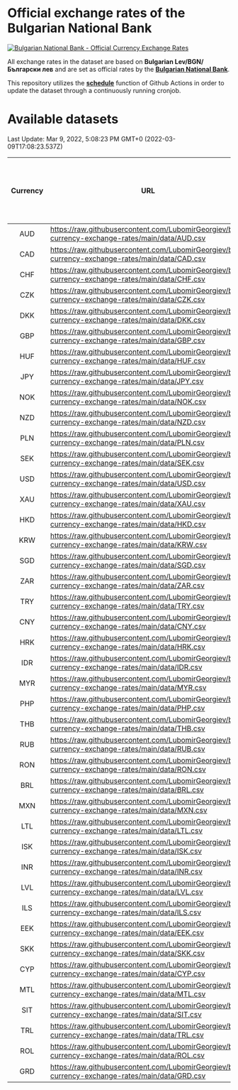 # Official exchange rates of the Bulgarian National Bank

[![Bulgarian National Bank - Official Currency Exchange Rates](https://github.com/LubomirGeorgiev/bnb-currency-exchange-rates/actions/workflows/update-rates.yml/badge.svg?branch=main)](https://github.com/LubomirGeorgiev/bnb-currency-exchange-rates/actions/workflows/update-rates.yml)

All exchange rates in the dataset are based on **Bulgarian Lev/BGN/Български лев** and are set as official rates by the [**Bulgarian National Bank**](https://www.bnb.bg/Statistics/StExternalSector/StExchangeRates/StERForeignCurrencies/index.htm?toLang=_EN).

This repository utilizes the [**schedule**](https://docs.github.com/en/actions/reference/events-that-trigger-workflows) function of Github Actions in order to update the dataset through a continuously running cronjob.

# Available datasets

<!-- START LINKS (DO NOT EVER FU*ING DELETE THIS COMMENT FOR THE LOVE OF YOUR LIFE!!! IF YOU ARE CURIOS HOW IT WORKS, YOU CAN HAVE A LOOK AT ./src/updateReadme.ts) -->

Last Update: Mar 9, 2022, 5:08:23 PM GMT+0 (2022-03-09T17:08:23.537Z)

| Currency | URL                                                                                             | Number of records | Number of missing days that were filled in |
| :------: | ----------------------------------------------------------------------------------------------- | :---------------: | :----------------------------------------: |
|   AUD    | https://raw.githubusercontent.com/LubomirGeorgiev/bnb-currency-exchange-rates/main/data/AUD.csv |       8064        |                    2487                    |
|   CAD    | https://raw.githubusercontent.com/LubomirGeorgiev/bnb-currency-exchange-rates/main/data/CAD.csv |       8064        |                    2487                    |
|   CHF    | https://raw.githubusercontent.com/LubomirGeorgiev/bnb-currency-exchange-rates/main/data/CHF.csv |       8064        |                    2487                    |
|   CZK    | https://raw.githubusercontent.com/LubomirGeorgiev/bnb-currency-exchange-rates/main/data/CZK.csv |       8064        |                    2487                    |
|   DKK    | https://raw.githubusercontent.com/LubomirGeorgiev/bnb-currency-exchange-rates/main/data/DKK.csv |       8064        |                    2487                    |
|   GBP    | https://raw.githubusercontent.com/LubomirGeorgiev/bnb-currency-exchange-rates/main/data/GBP.csv |       8064        |                    2487                    |
|   HUF    | https://raw.githubusercontent.com/LubomirGeorgiev/bnb-currency-exchange-rates/main/data/HUF.csv |       8064        |                    2487                    |
|   JPY    | https://raw.githubusercontent.com/LubomirGeorgiev/bnb-currency-exchange-rates/main/data/JPY.csv |       8064        |                    2487                    |
|   NOK    | https://raw.githubusercontent.com/LubomirGeorgiev/bnb-currency-exchange-rates/main/data/NOK.csv |       8064        |                    2487                    |
|   NZD    | https://raw.githubusercontent.com/LubomirGeorgiev/bnb-currency-exchange-rates/main/data/NZD.csv |       8064        |                    2487                    |
|   PLN    | https://raw.githubusercontent.com/LubomirGeorgiev/bnb-currency-exchange-rates/main/data/PLN.csv |       8064        |                    2487                    |
|   SEK    | https://raw.githubusercontent.com/LubomirGeorgiev/bnb-currency-exchange-rates/main/data/SEK.csv |       8064        |                    2487                    |
|   USD    | https://raw.githubusercontent.com/LubomirGeorgiev/bnb-currency-exchange-rates/main/data/USD.csv |       8064        |                    2487                    |
|   XAU    | https://raw.githubusercontent.com/LubomirGeorgiev/bnb-currency-exchange-rates/main/data/XAU.csv |       8064        |                    2489                    |
|   HKD    | https://raw.githubusercontent.com/LubomirGeorgiev/bnb-currency-exchange-rates/main/data/HKD.csv |       7764        |                    2398                    |
|   KRW    | https://raw.githubusercontent.com/LubomirGeorgiev/bnb-currency-exchange-rates/main/data/KRW.csv |       7764        |                    2398                    |
|   SGD    | https://raw.githubusercontent.com/LubomirGeorgiev/bnb-currency-exchange-rates/main/data/SGD.csv |       7764        |                    2398                    |
|   ZAR    | https://raw.githubusercontent.com/LubomirGeorgiev/bnb-currency-exchange-rates/main/data/ZAR.csv |       7764        |                    2398                    |
|   TRY    | https://raw.githubusercontent.com/LubomirGeorgiev/bnb-currency-exchange-rates/main/data/TRY.csv |       6244        |                    1926                    |
|   CNY    | https://raw.githubusercontent.com/LubomirGeorgiev/bnb-currency-exchange-rates/main/data/CNY.csv |       6126        |                    1892                    |
|   HRK    | https://raw.githubusercontent.com/LubomirGeorgiev/bnb-currency-exchange-rates/main/data/HRK.csv |       6126        |                    1892                    |
|   IDR    | https://raw.githubusercontent.com/LubomirGeorgiev/bnb-currency-exchange-rates/main/data/IDR.csv |       6126        |                    1892                    |
|   MYR    | https://raw.githubusercontent.com/LubomirGeorgiev/bnb-currency-exchange-rates/main/data/MYR.csv |       6126        |                    1892                    |
|   PHP    | https://raw.githubusercontent.com/LubomirGeorgiev/bnb-currency-exchange-rates/main/data/PHP.csv |       6126        |                    1892                    |
|   THB    | https://raw.githubusercontent.com/LubomirGeorgiev/bnb-currency-exchange-rates/main/data/THB.csv |       6126        |                    1892                    |
|   RUB    | https://raw.githubusercontent.com/LubomirGeorgiev/bnb-currency-exchange-rates/main/data/RUB.csv |       6118        |                    1889                    |
|   RON    | https://raw.githubusercontent.com/LubomirGeorgiev/bnb-currency-exchange-rates/main/data/RON.csv |       6067        |                    1874                    |
|   BRL    | https://raw.githubusercontent.com/LubomirGeorgiev/bnb-currency-exchange-rates/main/data/BRL.csv |       5156        |                    1595                    |
|   MXN    | https://raw.githubusercontent.com/LubomirGeorgiev/bnb-currency-exchange-rates/main/data/MXN.csv |       5156        |                    1595                    |
|   LTL    | https://raw.githubusercontent.com/LubomirGeorgiev/bnb-currency-exchange-rates/main/data/LTL.csv |       5148        |                    1577                    |
|   ISK    | https://raw.githubusercontent.com/LubomirGeorgiev/bnb-currency-exchange-rates/main/data/ISK.csv |       5071        |                    1572                    |
|   INR    | https://raw.githubusercontent.com/LubomirGeorgiev/bnb-currency-exchange-rates/main/data/INR.csv |       4787        |                    1479                    |
|   LVL    | https://raw.githubusercontent.com/LubomirGeorgiev/bnb-currency-exchange-rates/main/data/LVL.csv |       4787        |                    1467                    |
|   ILS    | https://raw.githubusercontent.com/LubomirGeorgiev/bnb-currency-exchange-rates/main/data/ILS.csv |       4061        |                    1258                    |
|   EEK    | https://raw.githubusercontent.com/LubomirGeorgiev/bnb-currency-exchange-rates/main/data/EEK.csv |       4000        |                    1226                    |
|   SKK    | https://raw.githubusercontent.com/LubomirGeorgiev/bnb-currency-exchange-rates/main/data/SKK.csv |       2972        |                    914                     |
|   CYP    | https://raw.githubusercontent.com/LubomirGeorgiev/bnb-currency-exchange-rates/main/data/CYP.csv |       2904        |                    888                     |
|   MTL    | https://raw.githubusercontent.com/LubomirGeorgiev/bnb-currency-exchange-rates/main/data/MTL.csv |       2604        |                    799                     |
|   SIT    | https://raw.githubusercontent.com/LubomirGeorgiev/bnb-currency-exchange-rates/main/data/SIT.csv |       2544        |                    780                     |
|   TRL    | https://raw.githubusercontent.com/LubomirGeorgiev/bnb-currency-exchange-rates/main/data/TRL.csv |       1818        |                    559                     |
|   ROL    | https://raw.githubusercontent.com/LubomirGeorgiev/bnb-currency-exchange-rates/main/data/ROL.csv |       1697        |                    524                     |
|   GRD    | https://raw.githubusercontent.com/LubomirGeorgiev/bnb-currency-exchange-rates/main/data/GRD.csv |        359        |                    107                     |

<!-- END LINKS (DO NOT EVER FU*ING DELETE THIS COMMENT FOR THE LOVE OF YOUR LIFE!!! IF YOU ARE CURIOS HOW IT WORKS, YOU CAN HAVE A LOOK AT ./src/updateReadme.ts) -->
